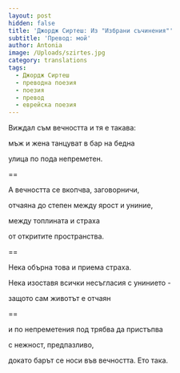 ```yaml
---
layout: post
hidden: false
title: 'Джордж Сиртеш: Из "Избрани съчинения"'
subtitle: 'Превод: мой'
author: Antonia
image: /Uploads/szirtes.jpg
category: translations
tags:
  - Джордж Сиртеш
  - преводна поезия
  - поезия
  - превод
  - еврейска поезия
---
```

Виждал съм вечността и тя е такава:

мъж и жена танцуват в бар на бедна

улица по пода непреметен.

\==

А вечността се вкопчва, заговорничи,

отчаяна до степен между ярост и униние,

между топлината и страха

от откритите пространства.

\==

Нека обърна това и приема страха.

Нека изоставя всички несъгласия с унинието -

защото сам животът е отчаян

\==

и по непреметения под трябва да пристъпва

с нежност, предпазливо,

докато барът се носи във вечността. Ето така.
